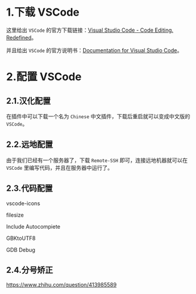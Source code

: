# 1.下载 VSCode

这里给出 `VSCode` 的官方下载链接：[Visual Studio Code - Code Editing. Redefined](https://code.visualstudio.com/)。

并且给出 `VSCode` 的官方说明书：[Documentation for Visual Studio Code](https://code.visualstudio.com/docs)。

# 2.配置 VSCode

## 2.1.汉化配置

在插件中可以下载一个名为 `Chinese` 中文插件，下载后重启就可以变成中文版的 `VSCode`。

## 2.2.远地配置

由于我们已经有一个服务器了，下载 `Remote-SSH` 即可，连接远地机器就可以在 `VSCode` 里编写代码，并且在服务器中运行了。

## 2.3.代码配置

vscode-icons

filesize

Include Autocompiete

GBKtoUTF8

GDB Debug

## 2.4.分号矫正

https://www.zhihu.com/question/413985589



